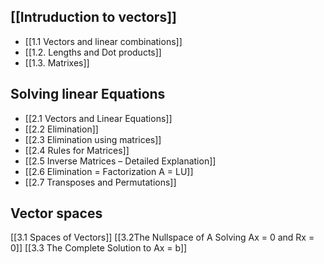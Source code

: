 ## [[Intruduction to vectors]]
	
- [[1.1 Vectors and linear combinations]] 
- [[1.2. Lengths and Dot products]]
- [[1.3. Matrixes]]

## Solving linear Equations 
- [[2.1 Vectors and Linear Equations]]
- [[2.2 Elimination]]
- [[2.3 Elimination using matrices]]
- [[2.4 Rules for Matrices]]
- [[2.5 Inverse Matrices – Detailed Explanation]]
- [[2.6 Elimination = Factorization A = LU]]
- [[2.7 Transposes and Permutations]]

## Vector spaces
[[3.1 Spaces of Vectors]]
[[3.2The Nullspace of A Solving Ax = 0 and Rx = 0]]
[[3.3 The Complete Solution to Ax = b]]



